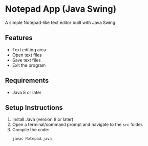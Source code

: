 # Notepad App (Java Swing)

A simple Notepad-like text editor built with Java Swing.

## Features
- Text editing area
- Open text files
- Save text files
- Exit the program

## Requirements
- Java 8 or later

## Setup Instructions
1. Install Java (version 8 or later).
2. Open a terminal/command prompt and navigate to the `src` folder.
3. Compile the code:
   ```bash
   javac Notepad.java
